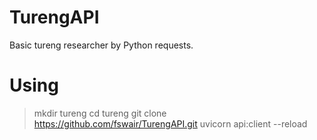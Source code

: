 # TurengAPI
Basic tureng researcher by Python requests.

# Using

> mkdir tureng
> cd tureng
> git clone https://github.com/fswair/TurengAPI.git
> uvicorn api:client --reload
